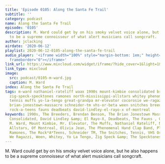 ```yaml
---
title: 'Episode 0105: Along the Santa Fe Trail'
subtitle: ''
category: podcast
name: Along the Santa Fe Trail
episode: '0105'
description: M. Ward could get by on his smoky velvet voice alone, but he also happens
  to be a supreme connoisseur of what alert musicians call songcraft.
author: jclacking
airdate: '2020-06-12'
playlist: 2020-06-12-0105-along-the-santa-fe-trail
audio_player: '<iframe width="100%" style="margin-bottom: 1em;" height="120" src="https://www.mixcloud.com/widget/iframe/?feed=widget%2Fiframe%2F%3Fhide_cover%3D1%26light%3D1%26hide_artwork%3D1%26feed%3D%252Fthe-lacking-org%252Fgltinf-105-along-the-santa-fe-trail%252F&hide_artwork=1&hide_cover=1&light=1"
  frameborder="0"></iframe>'
link_url: https://www.mixcloud.com/widget/iframe/?hide_cover=1&light=1&hide_artwork=1&feed=%2Fthe-lacking-org%2Fgltinf-105-along-the-santa-fe-trail%2F
link_type: mixcloud
image:
  src: podcast/0105-m-ward.jpg
  caption: M. Ward
index: Along the Santa Fe Trail
tags: m-ward nathaniel-rateliff waax 1990s mount-kimbie consolidated brendan-benson
  zig-speck-specktones ramones north-mississippi-allstars whitey phenomenal-hand-clap-band
  tennis muffs yo-la-tengo great-grandpa mr-elevator cocorosie we-ragazzi olivia-jean
  brian-jonestown-massacre schneider-tm vhs-or-beta ween snitches breeders plaster
  rock-a-teens fauns deadbeats david-lindley-el-rayo-x of-montreal
keywords: 1990s, The Breeders, Brendan Benson, The Brian Jonestown Massacre, CocoRosie,
  Consolidated, David Lindley &amp; El Rayo-X, Deadbeats, The Fauns , Great Grandpa,
  M. Ward, Mount Kimbie, Mr. Elevator, The Muffs, Nathaniel Rateliff, North Mississippi
  Allstars, Of Montreal, Olivia Jean, The Phenomenal Hand Clap Band, Plaster, The
  Ramones, The Rock*A*Teens, Schneider TM, The Snitches, Tennis, VHS Or Beta, Waax,
  We Ragazzi, Ween, Whitey, Yo La Tengo, Zig Speck &amp; The Specktones
---
```

M. Ward could get by on his smoky velvet voice alone, but he also happens to be a supreme connoisseur of what alert musicians call songcraft.
